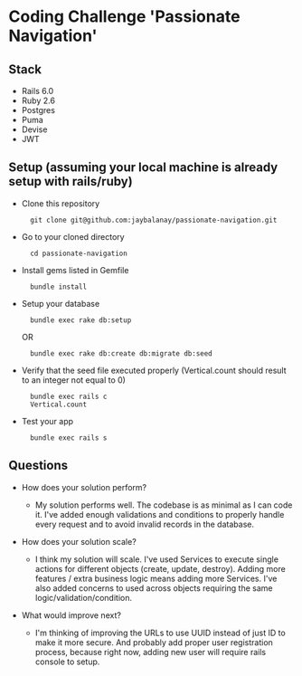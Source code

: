 # Coding Challenge 'Passionate Navigation'

## Stack
- Rails 6.0
- Ruby 2.6
- Postgres
- Puma
- Devise
- JWT

## Setup (assuming your local machine is already setup with rails/ruby)
- Clone this repository
  ```
    git clone git@github.com:jaybalanay/passionate-navigation.git
  ```
- Go to your cloned directory
  ```
    cd passionate-navigation
  ```
- Install gems listed in Gemfile
  ```
    bundle install
  ```
- Setup your database
  ```
    bundle exec rake db:setup
  ```
  OR
  ```
    bundle exec rake db:create db:migrate db:seed
  ```
- Verify that the seed file executed properly (Vertical.count should result to an integer not equal to 0)
  ```
    bundle exec rails c
    Vertical.count
  ```
- Test your app
  ```
    bundle exec rails s
  ```

## Questions
- How does your solution perform?
  - My solution performs well. The codebase is as minimal as I can code it. I've added enough validations and conditions to properly handle every request and to avoid invalid records in the database.

- How does your solution scale?
  - I think my solution will scale. I've used Services to execute single actions for different objects (create, update, destroy). Adding more features / extra business logic means adding more Services. I've also added concerns to used across objects requiring the same logic/validation/condition.

- What would improve next?
  - I'm thinking of improving the URLs to use UUID instead of just ID to make it more secure. And probably add proper user registration process, because right now, adding new user will require rails console to setup.
